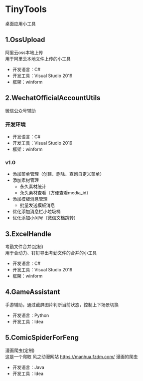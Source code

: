 # TinyTools
桌面应用小工具

## 1.OssUpload
阿里云oss本地上传  
用于阿里云本地文件上传的小工具
- 开发语言：C#
- 开发工具：Visual Studio 2019
- 框架：winform

## 2.WechatOfficialAccountUtils
微信公众号辅助  
### 开发环境
- 开发语言：C#
- 开发工具：Visual Studio 2019
- 框架：winform
### v1.0
- 添加菜单管理（创建、删除、查询自定义菜单）  
- 添加素材管理
  - 永久素材统计
  - 永久素材查看（方便查看media_id）
- 添加模板消息管理
  - 批量发送模板消息
- 优化添加消息栏小垃圾桶
- 优化添加小问号（微信文档跳转）


## 3.ExcelHandle
考勤文件合并(定制)  
用于合动力、钉钉导出考勤文件的合并的小工具
- 开发语言：C#
- 开发工具：Visual Studio 2019
- 框架：winform

## 4.GameAssistant
手游辅助，通过截屏图片判断当前状态，控制上下场景切换
- 开发语言：Python
- 开发工具：Idea

## 5.ComicSpiderForFeng
漫画爬虫(定制)  
这是一个爬取 风之动漫网站 https://manhua.fzdm.com/ 漫画的爬虫
- 开发语言：Java
- 开发工具：Idea